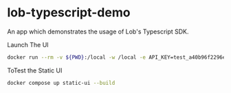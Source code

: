 # lob-typescript-demo
An app which demonstrates the usage of Lob's Typescript SDK.


Launch The UI
```bash
docker run --rm -v ${PWD}:/local -w /local -e API_KEY=test_a40b96f2296e226cc21a52aa4f7425392bc node:17 /bin/bash -c "npm i & npm run run-app"  
```

ToTest the Static UI
```bash
docker compose up static-ui --build 
```